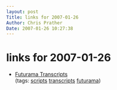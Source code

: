 ```yaml
---
layout: post
Title: links for 2007-01-26  
Author: Chris Prather
Date: 2007-01-26 10:27:38
---
```


# links for 2007-01-26
<ul class="delicious">
	<li>
		<div class="delicious-link"><a href="http://www.imsdb.com/TV/Futurama.html">Futurama Transcripts</a></div>
		<div class="delicious-tags">(tags: <a href="http://del.icio.us/perigrin/scripts">scripts</a> <a href="http://del.icio.us/perigrin/transcripts">transcripts</a> <a href="http://del.icio.us/perigrin/futurama">futurama</a>)</div>
	</li>
</ul>

